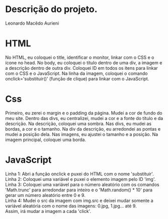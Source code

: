 # Descrição do projeto.
<p>Leonardo Macêdo Aurieni</p>

# HTML
<p>No HTML, eu coloquei o title, identificar o monitor, linkar com o CSS e o ícone no head. No body, eu coloquei o título dentro de uma div, a imagem e a descrição dentro de outra div. Coloquei ID em todos os itens para linkar com o CSS e o JavaScript. Na linha da imagem, coloquei o comando onclick='substituir()' (função de clique) para linkar com o JavaScript.</p>

# Css
<p> Primeiro, eu zerei o margin e o padding da página. Mudei a cor de fundo do meu site. Dentro das divs, eu centralizei, mudei a cor e a fonte do título e da descrição. Na descrição, coloquei uma sombra. Nas divs, eu mudei as bordas, a cor e o tamanho. Na div da descrição, eu arredondei as pontas e mudei a posição dela. Nas imagens, eu ajustei o tamanho e a posição. Na imagem principal, coloquei uma borda.
</p>

# JavaScript
<p> Linha 1: Abri a função onclick e puxei do HTML com o nome 'substituir'.<br>
Linha 2: Coloquei uma variável e puxei o elemento imagem pelo ID 'img'.<br>
Linha 3: Coloquei uma variável para o número aleatório com os comandos 'Math.trunc' para arredondar para inteiro e o 'Math.random() * 10' para gerar um número aleatório entre 0 e 9.<br>
Linha 4: Mudei o src da imagem com img.src e deixei mudar somente a variável aleatória com o nome das imagens: 0.jpg, 1.jpg... até 9.<br>
Assim, irá mudar a imagem a cada 'click'.</p>
